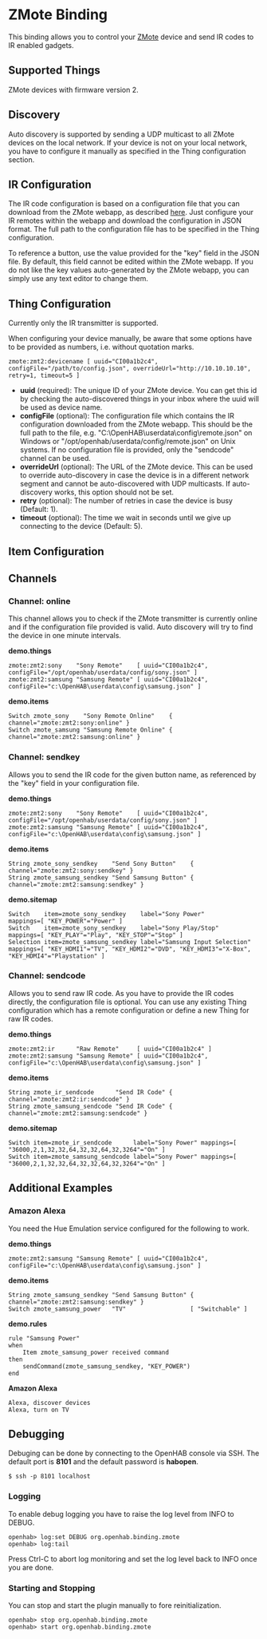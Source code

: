 # ZMote Binding

This binding allows you to control your [ZMote](http://www.zmote.io) device and send 
IR codes to IR enabled gadgets.

## Supported Things

ZMote devices with firmware version 2.

## Discovery

Auto discovery is supported by sending a UDP multicast to all ZMote devices on the 
local network. If your device is not on your local network, you have to configure it 
manually as specified in the Thing configuration section.

## IR Configuration

The IR code configuration is based on a configuration file that you can download from
the ZMote webapp, as described [here](https://community.openhab.org/t/openhab-zmote-binding/14226/23).
Just configure your IR remotes within the webapp and download the configuration in JSON
format. The full path to the configuration file has to be specified in the Thing
configuration.

To reference a button, use the value provided for the "key" field in the JSON file. By
default, this field cannot be edited within the ZMote webapp. If you do not like the
key values auto-generated by the ZMote webapp, you can simply use any text editor to
change them.

## Thing Configuration

Currently only the IR transmitter is supported. 

When configuring your device manually, be aware that some options have to be provided 
as numbers, i.e. without quotation marks.

```
zmote:zmt2:devicename [ uuid="CI00a1b2c4", configFile="/path/to/config.json", overrideUrl="http://10.10.10.10", retry=1, timeout=5 ]
```

- **uuid** (required): The unique ID of your ZMote device. You can get this id by checking 
  the auto-discovered things in your inbox where the uuid will be used as device name.
- **configFile** (optional): The configuration file which contains the IR configuration 
  downloaded from the ZMote webapp. This should be the full path to the file, e.g. 
  "C:\OpenHAB\userdata\config\remote.json" on Windows or "/opt/openhab/userdata/config/remote.json" 
  on Unix systems. If no configuration file is provided, only the "sendcode" channel can be used.
- **overrideUrl** (optional): The URL of the ZMote device. This can be used to override
  auto-discovery in case the device is in a different network segment and cannot be auto-discovered
  with UDP multicasts. If auto-discovery works, this option should not be set.
- **retry** (optional): The number of retries in case the device is busy (Default: 
  1).
- **timeout** (optional): The time we wait in seconds until we give up connecting to 
  the device (Default: 5).


## Item Configuration

## Channels

### Channel: online

This channel allows you to check if the ZMote transmitter is currently online and
if the configuration file provided is valid. Auto discovery will try to find the device 
in one minute intervals.

**demo.things**
```
zmote:zmt2:sony    "Sony Remote"    [ uuid="CI00a1b2c4", configFile="/opt/openhab/userdata/config/sony.json" ]
zmote:zmt2:samsung "Samsung Remote" [ uuid="CI00a1b2c4", configFile="c:\OpenHAB\userdata\config\samsung.json" ]
```

**demo.items**
```xtend
Switch zmote_sony    "Sony Remote Online"    { channel="zmote:zmt2:sony:online" }
Switch zmote_samsung "Samsung Remote Online" { channel="zmote:zmt2:samsung:online" }
```

### Channel: sendkey

Allows you to send the IR code for the given button name, as referenced by the "key" 
field in your configuration file.

**demo.things**
```
zmote:zmt2:sony    "Sony Remote"    [ uuid="CI00a1b2c4", configFile="/opt/openhab/userdata/config/sony.json" ]
zmote:zmt2:samsung "Samsung Remote" [ uuid="CI00a1b2c4", configFile="c:\OpenHAB\userdata\config\samsung.json" ]
```

**demo.items**
```xtend
String zmote_sony_sendkey    "Send Sony Button"    { channel="zmote:zmt2:sony:sendkey" }
String zmote_samsung_sendkey "Send Samsung Button" { channel="zmote:zmt2:samsung:sendkey" }
```

**demo.sitemap**
```xtend
Switch    item=zmote_sony_sendkey    label="Sony Power"              mappings=[ "KEY_POWER"="Power" ]
Switch    item=zmote_sony_sendkey    label="Sony Play/Stop"          mappings=[ "KEY_PLAY"="Play", "KEY_STOP"="Stop" ]
Selection item=zmote_samsung_sendkey label="Samsung Input Selection" mappings=[ "KEY_HDMI1"="TV", "KEY_HDMI2"="DVD", "KEY_HDMI3"="X-Box", "KEY_HDMI4"="Playstation" ]
```

### Channel: sendcode

Allows you to send raw IR code. As you have to provide the IR codes directly, the configuration
file is optional. You can use any existing Thing configuration which has a remote configuration
or define a new Thing for raw IR codes.

**demo.things**
```
zmote:zmt2:ir      "Raw Remote"     [ uuid="CI00a1b2c4" ]
zmote:zmt2:samsung "Samsung Remote" [ uuid="CI00a1b2c4", configFile="c:\OpenHAB\userdata\config\samsung.json" ]
```

**demo.items**
```xtend
String zmote_ir_sendcode      "Send IR Code" { channel="zmote:zmt2:ir:sendcode" }
String zmote_samsung_sendcode "Send IR Code" { channel="zmote:zmt2:samsung:sendcode" }
```

**demo.sitemap**
```xtend
Switch item=zmote_ir_sendcode      label="Sony Power" mappings=[ "36000,2,1,32,32,64,32,32,64,32,3264"="On" ]
Switch item=zmote_samsung_sendcode label="Sony Power" mappings=[ "36000,2,1,32,32,64,32,32,64,32,3264"="On" ]
```

## Additional Examples

### Amazon Alexa

You need the Hue Emulation service configured for the following to work.

**demo.things**
```
zmote:zmt2:samsung "Samsung Remote" [ uuid="CI00a1b2c4", configFile="c:\OpenHAB\userdata\config\samsung.json" ]
```

**demo.items**
```xtend
String zmote_samsung_sendkey "Send Samsung Button" { channel="zmote:zmt2:samsung:sendkey" }
Switch zmote_samsung_power   "TV"                  [ "Switchable" ]
```

**demo.rules**
```xtend
rule "Samsung Power"
when
    Item zmote_samsung_power received command
then
    sendCommand(zmote_samsung_sendkey, "KEY_POWER")
end
```

**Amazon Alexa**
```
Alexa, discover devices
Alexa, turn on TV
```

## Debugging

Debuging can be done by connecting to the OpenHAB console via SSH. The default port is **8101**
and the default password is **habopen**.

```
$ ssh -p 8101 localhost
```

### Logging

To enable debug logging you have to raise the log level from INFO to DEBUG.

```
openhab> log:set DEBUG org.openhab.binding.zmote
openhab> log:tail
```

Press Ctrl-C to abort log monitoring and set the log level back to INFO once you are done.

### Starting and Stopping

You can stop and start the plugin manually to fore reinitialization.

```
openhab> stop org.openhab.binding.zmote
openhab> start org.openhab.binding.zmote
```

